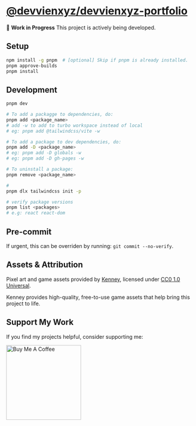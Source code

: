 # [@devvienxyz/devvienxyz-portfolio](https://github.com/devvienxyz/devvienxyz-portfolio)

🚧 **Work in Progress**
This project is actively being developed.

## Setup

```bash
npm install -g pnpm  # [optional] Skip if pnpm is already installed.
pnpm approve-builds
pnpm install
```

## Development

```bash
pnpm dev

# To add a packagge to dependencies, do:
pnpm add <package_name>
# add -w to add to turbo workspace instead of local
# eg: pnpm add @tailwindcss/vite -w

# To add a package to dev dependencies, do:
pnpm add -D <package_name>
# eg: pnpm add -D globals -w
# eg: pnpm add -D gh-pages -w

# To uninstall a package:
pnpm remove <package_name>

#
pnpm dlx tailwindcss init -p

# verify package versions
pnpm list <packages>
# e.g: react react-dom
```

## Pre-commit

If urgent, this can be overriden by running: `git commit --no-verify`.

## Assets & Attribution

Pixel art and game assets provided by [Kenney](https://kenney.nl/assets), licensed under [CC0 1.0 Universal](https://creativecommons.org/publicdomain/zero/1.0/).

Kenney provides high-quality, free-to-use game assets that help bring this project to life.

## Support My Work

If you find my projects helpful, consider supporting me:

<a href="https://www.buymeacoffee.com/devvienxyz" target="_blank">
  <img src="https://cdn.buymeacoffee.com/buttons/v2/default-yellow.png" alt="Buy Me A Coffee" width="200" />
</a>
